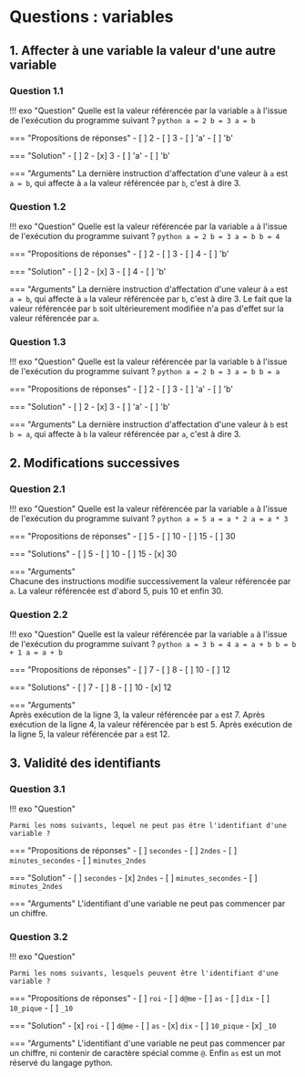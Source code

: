 # Questions : variables

## 1. Affecter à une variable la valeur d'une autre variable

### Question 1.1  

!!! exo "Question"
    Quelle est la valeur référencée par la variable `a` à l'issue de l'exécution du programme suivant ?
    ```python
    a = 2
    b = 3
    a = b
    ```


=== "Propositions de réponses"
    - [ ] 2
    - [ ] 3
    - [ ] 'a'
    - [ ] 'b'

=== "Solution"
    - [ ] 2
    - [x] 3
    - [ ] 'a'
    - [ ] 'b'

=== "Arguments"
    La dernière instruction d'affectation d'une valeur à `a` est ` a = b`, qui affecte à `a` la valeur référencée par `b`, c'est à dire 3.


### Question 1.2  

!!! exo "Question"
    Quelle est la valeur référencée par la variable `a` à l'issue de l'exécution du programme suivant ?
    ```python
    a = 2
    b = 3
    a = b
    b = 4
    ```


=== "Propositions de réponses"
    - [ ] 2
    - [ ] 3
    - [ ] 4
    - [ ] 'b'

=== "Solution"
    - [ ] 2
    - [x] 3
    - [ ] 4
    - [ ] 'b'

=== "Arguments"
    La dernière instruction d'affectation d'une valeur à `a` est ` a = b`, qui affecte à `a` la valeur référencée par `b`, c'est à dire 3. Le fait que la valeur référencée par `b` soit ultérieurement modifiée n'a pas d'effet sur la valeur référencée par `a`.

### Question 1.3  

!!! exo "Question"
    Quelle est la valeur référencée par la variable `b` à l'issue de l'exécution du programme suivant ?
    ```python
    a = 2
    b = 3
    a = b
    b = a
    ```


=== "Propositions de réponses"
    - [ ] 2
    - [ ] 3
    - [ ] 'a'
    - [ ] 'b'

=== "Solution"
    - [ ] 2
    - [x] 3
    - [ ] 'a'
    - [ ] 'b'

=== "Arguments"
    La dernière instruction d'affectation d'une valeur à `b` est ` b = a`, qui affecte à `b` la valeur référencée par `a`, c'est à dire 3.

## 2. Modifications successives

### Question 2.1

!!! exo "Question"
    Quelle est la valeur référencée par la variable `a` à l'issue de l'exécution du programme suivant ?
    ```python
    a = 5
    a = a * 2
    a = a * 3
    ```

=== "Propositions de réponses"
    - [ ] 5
    - [ ] 10
    - [ ] 15
    - [ ] 30

=== "Solutions"
    - [ ] 5
    - [ ] 10
    - [ ] 15
    - [x] 30


=== "Arguments"  
    Chacune des instructions modifie successivement la valeur référencée par `a`. La valeur référencée est d'abord 5, puis 10 et enfin 30.


### Question 2.2

!!! exo "Question"
    Quelle est la valeur référencée par la variable `a` à l'issue de l'exécution du programme suivant ?
    ```python
    a = 3
    b = 4
    a = a + b
    b = b + 1
    a = a + b
    ```

=== "Propositions de réponses"
    - [ ] 7
    - [ ] 8
    - [ ] 10
    - [ ] 12

=== "Solutions"
    - [ ] 7
    - [ ] 8
    - [ ] 10
    - [x] 12


=== "Arguments"  
    Après exécution de la ligne 3, la valeur référencée par `a` est 7.
    Après exécution de la ligne 4, la valeur référencée par `b` est 5.
    Après exécution de la ligne 5, la valeur référencée par `a` est 12.


## 3. Validité des identifiants

### Question 3.1

!!! exo "Question"

    Parmi les noms suivants, lequel ne peut pas être l'identifiant d'une variable ?  

=== "Propositions de réponses"
    - [ ] `secondes`
    - [ ] `2ndes`
    - [ ] `minutes_secondes`
    - [ ] `minutes_2ndes`

=== "Solution"
    - [ ] `secondes`
    - [x] `2ndes`
    - [ ] `minutes_secondes`
    - [ ] `minutes_2ndes`

=== "Arguments"
       L'identifiant d'une variable ne peut pas commencer par un chiffre.

### Question 3.2

!!! exo "Question"

    Parmi les noms suivants, lesquels peuvent être l'identifiant d'une variable ?  

=== "Propositions de réponses"
    - [ ] `roi`
    - [ ] `d@me`
    - [ ] `as`
    - [ ] `dix`
    - [ ] `10_pique`
    - [ ] `_10`

=== "Solution"
    - [x] `roi`
    - [ ] `d@me`
    - [ ] `as`
    - [x] `dix`
    - [ ] `10_pique`
    - [x] `_10`

=== "Arguments"
    L'identifiant d'une variable ne peut pas commencer par un chiffre, ni contenir de caractère spécial comme `@`. Enfin `as` est un mot réservé du langage python.
